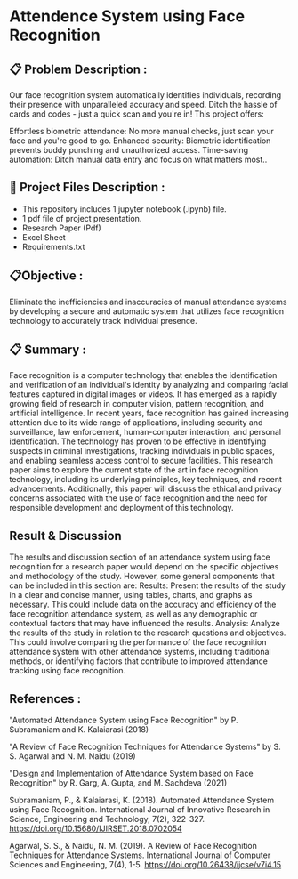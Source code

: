 
# Attendence System using Face Recognition

## 📋 Problem Description : 
Our face recognition system automatically identifies individuals, recording their presence with unparalleled accuracy and speed. Ditch the hassle of cards and codes - just a quick scan and you're in! This project offers:

Effortless biometric attendance: No more manual checks, just scan your face and you're good to go.
Enhanced security: Biometric identification prevents buddy punching and unauthorized access.
Time-saving automation: Ditch manual data entry and focus on what matters most..

## 💾 Project Files Description :
 - This repository includes 1 jupyter notebook (.ipynb) file.
 - 1 pdf file of project presentation.
 - Research Paper (Pdf)
 - Excel Sheet
 - Requirements.txt

 ## 📋Objective :

Eliminate the inefficiencies and inaccuracies of manual attendance systems by developing a secure and automatic system that utilizes face recognition technology to accurately track individual presence.

## 📋 Summary : 

Face recognition is a computer technology that enables the identification and verification of an individual's identity by analyzing and comparing facial features captured in digital images or videos.  It has emerged as a rapidly growing field of research in computer vision, pattern recognition, and artificial intelligence.
In recent years, face recognition has gained increasing attention due to its wide range of applications, including security and surveillance, law enforcement, human-computer interaction, and personal identification.  The technology has proven to be effective in identifying suspects in criminal investigations, tracking individuals in public spaces, and enabling seamless access control to secure facilities. 
This research paper aims to explore the current state of the art in face recognition technology, including its underlying principles, key techniques, and recent advancements.  Additionally, this paper will discuss the ethical and privacy concerns associated with the use of face recognition and the need for responsible development and deployment of this technology. 
 

## Result & Discussion

The results and discussion section of an attendance system using face recognition for a research paper would depend on the specific objectives and methodology of the study. However, some general components that can be included in this section are:
Results: Present the results of the study in a clear and concise manner, using tables, charts, and graphs as necessary. This could include data on the accuracy and efficiency of the face recognition attendance system, as well as any demographic or contextual factors that may have influenced the results.
Analysis: Analyze the results of the study in relation to the research questions and objectives. This could involve comparing the performance of the face recognition attendance system with other attendance systems, including traditional methods, or identifying factors that contribute to improved attendance tracking using face recognition.


## References :

"Automated Attendance System using Face Recognition" by P. Subramaniam and K. Kalaiarasi (2018)

"A Review of Face Recognition Techniques for Attendance Systems" by S. S. Agarwal and N. M. Naidu (2019)

"Design and Implementation of Attendance System based on Face Recognition" by R. Garg, A. Gupta, and M. Sachdeva (2021)


Subramaniam, P., & Kalaiarasi, K. (2018). Automated Attendance System using Face Recognition. International Journal of Innovative Research in Science, Engineering and Technology, 7(2), 322-327. https://doi.org/10.15680/IJIRSET.2018.0702054

Agarwal, S. S., & Naidu, N. M. (2019). A Review of Face Recognition Techniques for Attendance Systems. International Journal of Computer Sciences and Engineering, 7(4), 1-5. https://doi.org/10.26438/ijcse/v7i4.15




